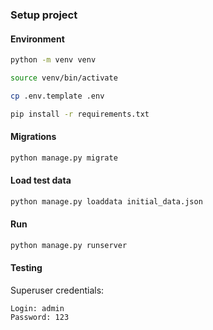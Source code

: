 ### Setup project

#### Environment
```bash
python -m venv venv

source venv/bin/activate
```

```bash
cp .env.template .env
```

```bash
pip install -r requirements.txt
```


#### Migrations

```bash
python manage.py migrate
```

#### Load test data

```bash
python manage.py loaddata initial_data.json
```

#### Run

```bash
python manage.py runserver
```


#### Testing

Superuser credentials:
```
Login: admin
Password: 123
```
